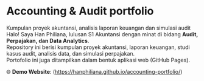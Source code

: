 # Accounting & Audit portfolio
Kumpulan proyek akuntansi, analisis laporan keuangan dan simulasi audit
Halo! Saya Han Philiana, lulusan S1 Akuntansi dengan minat di bidang **Audit, Perpajakan, dan Data Analytics**.  
Repository ini berisi kumpulan proyek akuntansi, laporan keuangan, studi kasus audit, analisis data, dan simulasi perpajakan.  
Portofolio ini juga ditampilkan dalam bentuk aplikasi web (GitHub Pages).  

🌐 **Demo Website**: (https://hanphiliana.github.io/accounting-portfolio/)
